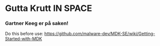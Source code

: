 # Gutta Krutt IN SPACE

### Gartner Keeg er på saken!

Do this before use:
https://github.com/malware-dev/MDK-SE/wiki/Getting-Started-with-MDK
